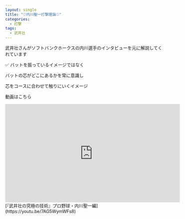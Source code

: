 ```yaml
---
layout: single
title: "⚾️内川聖一打撃理論⚾️"
categories:
  - 打撃
tags:
  - 武井壮
---
```


武井壮さんがソフトバンクホークスの内川選手のインタビューを元に解説してくれています

✅ バットを振っているイメージではなく

バットの芯がどこにあるかを常に意識し

芯をコースに合わせて触りにいくイメージ


動画はこちら
<iframe width="560" height="315" src="https://www.youtube.com/embed/7AG5WymWFs8" frameborder="0" allow="accelerometer; autoplay; encrypted-media; gyroscope; picture-in-picture" allowfullscreen></iframe>
[『武井壮の究極の技術』プロ野球・内川聖一編](https://youtu.be/7AG5WymWFs8)